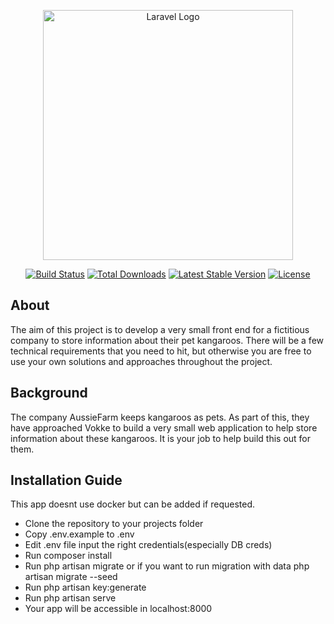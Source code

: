 <p align="center"><a href="https://laravel.com" target="_blank"><img src="https://raw.githubusercontent.com/laravel/art/master/logo-lockup/5%20SVG/2%20CMYK/1%20Full%20Color/laravel-logolockup-cmyk-red.svg" width="400" alt="Laravel Logo"></a></p>

<p align="center">
<a href="https://github.com/laravel/framework/actions"><img src="https://github.com/laravel/framework/workflows/tests/badge.svg" alt="Build Status"></a>
<a href="https://packagist.org/packages/laravel/framework"><img src="https://img.shields.io/packagist/dt/laravel/framework" alt="Total Downloads"></a>
<a href="https://packagist.org/packages/laravel/framework"><img src="https://img.shields.io/packagist/v/laravel/framework" alt="Latest Stable Version"></a>
<a href="https://packagist.org/packages/laravel/framework"><img src="https://img.shields.io/packagist/l/laravel/framework" alt="License"></a>
</p>

## About

The aim of this project is to develop a very small front end for a fictitious company to store
information about their pet kangaroos. There will be a few technical requirements that you
need to hit, but otherwise you are free to use your own solutions and approaches
throughout the project.

## Background

The company AussieFarm keeps kangaroos as pets. As part of this, they have approached
Vokke to build a very small web application to help store information about these
kangaroos. It is your job to help build this out for them.

## Installation Guide

This app doesnt use docker but can be added if requested.

- Clone the repository to your projects folder
- Copy .env.example to .env
- Edit .env file input the right credentials(especially DB creds)
- Run composer install
- Run php artisan migrate or if you want to run migration with data php artisan migrate --seed
- Run php artisan key:generate
- Run php artisan serve
- Your app will be accessible in localhost:8000

